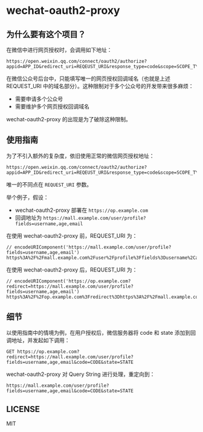# wechat-oauth2-proxy
## 为什么要有这个项目？
在微信中进行网页授权时，会调用如下地址：

```
https://open.weixin.qq.com/connect/oauth2/authorize?appid=APP_ID&redirect_uri=REQEUST_URI&response_type=code&scope=SCOPE_TYPE&state=STATE#wechat_redirect
```

在微信公众号后台中，只能填写唯一的网页授权回调域名（也就是上述 REQUEST_URI 中的域名部分）。这种限制对于多个公众号的开发带来很多麻烦：
+ 需要申请多个公众号
+ 需要维护多个网页授权回调域名

wechat-oauth2-proxy 的出现是为了破除这种限制。

## 使用指南
为了不引入额外的复杂度，依旧使用正常的微信网页授权地址：

```
https://open.weixin.qq.com/connect/oauth2/authorize?appid=APP_ID&redirect_uri=REQEUST_URI&response_type=code&scope=SCOPE_TYPE&state=STATE#wechat_redirect
```

唯一的不同点在 `REQUEST_URI` 参数。

举个例子，假设：
+ wechat-oauth2-proxy 部署在 `https://op.example.com`
+ 回调地址为 `https://mall.example.com/user/profile?fields=username,age,email`

在使用 wechat-oauth2-proxy 前，REQUEST_URI 为：

```
// encodeURIComponent('https://mall.example.com/user/profile?fields=username,age,email')
https%3A%2F%2Fmall.example.com%2Fuser%2Fprofile%3Ffields%3Dusername%2Cage%2Cemail
```

在使用 wechat-oauth2-proxy 后，REQUEST_URI 为：

```
// encodeURIComponent('https://op.example.com?redirect=https://mall.example.com/user/profile?fields=username,age,email')
https%3A%2F%2Fop.example.com%3Fredirect%3Dhttps%3A%2F%2Fmall.example.com%2Fuser%2Fprofile%3Ffields%3Dusername%2Cage%2Cemail
```

## 细节
以使用指南中的情境为例，在用户授权后，微信服务器将 code 和 state 添加到回调地址，并发起如下调用：

```
GET https://op.example.com?redirect=https://mall.example.com/user/profile?fields=username,age,email&code=CODE&state=STATE
```

wechat-oauth2-proxy 对 Query String 进行处理，重定向到：

```
https://mall.example.com/user/profile?fields=username,age,email&code=CODE&state=STATE
```

## LICENSE
MIT
